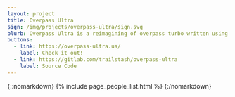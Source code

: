 ```yaml
---
layout: project
title: Overpass Ultra
sign: /img/projects/overpass-ultra/sign.svg
blurb: Overpass Ultra is a reimagining of overpass turbo written using MapLibre.
buttons:
  - link: https://overpass-ultra.us/
    label: Check it out!
  - link: https://gitlab.com/trailstash/overpass-ultra
    label: Source Code
---
```


{::nomarkdown}
{% include page_people_list.html %}
{:/nomarkdown}
